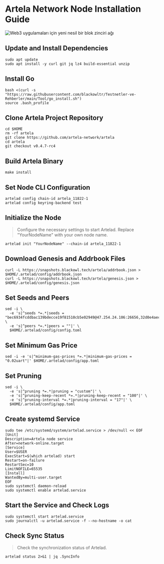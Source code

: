 # Artela Network Node Installation Guide

![Web3 uygulamaları için yeni nesil bir blok zinciri ağı](https://github.com/blackowltr/Testnetler-ve-Rehberler/assets/107190154/1fd254bc-e49c-4964-a5ad-8ec5de2f4f48)

## Update and Install Dependencies
```
sudo apt update
sudo apt install -y curl git jq lz4 build-essential unzip
```
## Install Go
```
bash <(curl -s "https://raw.githubusercontent.com/blackowltr/Testnetler-ve-Rehberler/main/Tool/go_install.sh")
source .bash_profile
```
## Clone Artela Project Repository
```
cd $HOME
rm -rf artela
git clone https://github.com/artela-network/artela
cd artela
git checkout v0.4.7-rc4
```
## Build Artela Binary
```
make install
```
## Set Node CLI Configuration
```
artelad config chain-id artela_11822-1
artelad config keyring-backend test
```
## Initialize the Node
>Configure the necessary settings to start Artelad. Replace "YourNodeName" with your own node name.
```
artelad init "YourNodeName" --chain-id artela_11822-1
```
## Download Genesis and Addrbook Files
```
curl -L https://snapshots.blackowl.tech/artela/addrbook.json > $HOME/.artelad/config/addrbook.json
curl -L https://snapshots.blackowl.tech/artela/genesis.json > $HOME/.artelad/config/genesis.json
```
## Set Seeds and Peers
```
sed -i \
  -e 's|^seeds *=.*|seeds = "bec6934fcddbac139bdecce19f81510cb5e02949@47.254.24.106:26656,32d0e4aec8d8a8e33273337e1821f2fe2309539a@47.88.58.36:26656,1bf5b73f1771ea84f9974b9f0015186f1daa4266@47.251.14.47:26656"|' \
  -e 's|^peers *=.*|peers = ""|' \
  $HOME/.artelad/config/config.toml
```
## Set Minimum Gas Price
```
sed -i -e 's|^minimum-gas-prices *=.*|minimum-gas-prices = "0.02uart"|' $HOME/.artelad/config/app.toml
```
## Set Pruning
```
sed -i \
  -e 's|^pruning *=.*|pruning = "custom"|' \
  -e 's|^pruning-keep-recent *=.*|pruning-keep-recent = "100"|' \
  -e 's|^pruning-interval *=.*|pruning-interval = "17"|' \
  $HOME/.artelad/config/app.toml
```
## Create systemd Service
```
sudo tee /etc/systemd/system/artelad.service > /dev/null << EOF
[Unit]
Description=Artela node service
After=network-online.target
[Service]
User=$USER
ExecStart=$(which artelad) start
Restart=on-failure
RestartSec=10
LimitNOFILE=65535
[Install]
WantedBy=multi-user.target
EOF
sudo systemctl daemon-reload
sudo systemctl enable artelad.service
```
## Start the Service and Check Logs
```
sudo systemctl start artelad.service
sudo journalctl -u artelad.service -f --no-hostname -o cat
```
## Check Sync Status
>Check the synchronization status of Artelad.
```
artelad status 2>&1 | jq .SyncInfo
```
